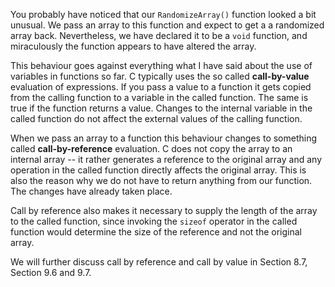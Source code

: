 You probably have noticed that our `RandomizeArray()` function  looked a bit unusual. We pass an array to this function and expect  to get a a randomized array back. Nevertheless, we have declared it to  be a `void` function, and miraculously the function appears to have  altered the array.

This behaviour goes against everything what I have said about the use of variables in functions so far. C typically uses the so called **call-by-value** evaluation of expressions. If you pass a value to a function it gets copied from the calling function to a variable in the called function. The same is true if the function returns a value. Changes to the internal variable in the called function do not affect the external  values of the calling function.

When we pass an array to a function this behaviour changes to something called **call-by-reference** evaluation. C does not copy the array to an internal array --  it rather generates a reference to the original array and any operation in the called function  directly affects the original array. This is also the reason why we do not have to return anything from our  function. The changes have already taken place. 

Call by reference also makes it necessary to supply the length of the array to the called function, since invoking  the `sizeof` operator in the called function would determine the size of the reference and not the original array.

We will further discuss call by reference and call by value in Section 8.7, Section 9.6 and 9.7.